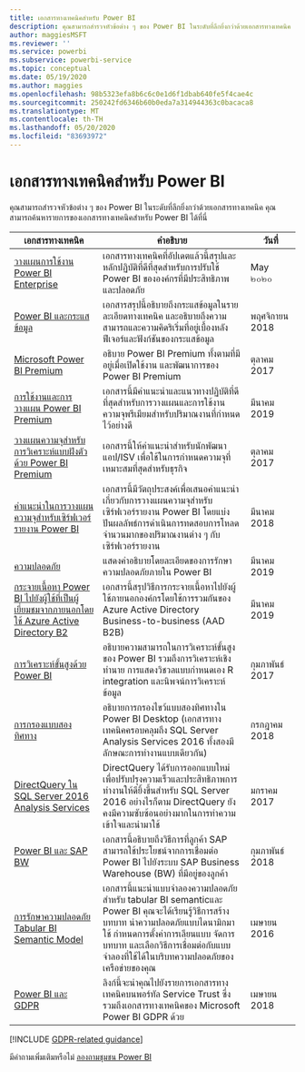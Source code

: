 ```yaml
---
title: เอกสารทางเทคนิคสำหรับ Power BI
description: คุณสามารถสำรวจหัวข้อต่าง ๆ ของ Power BI ในระดับที่ลึกยิ่งกว่าด้วยเอกสารทางเทคนิค
author: maggiesMSFT
ms.reviewer: ''
ms.service: powerbi
ms.subservice: powerbi-service
ms.topic: conceptual
ms.date: 05/19/2020
ms.author: maggies
ms.openlocfilehash: 98b5323efa8b6c6c0e1d6f1dbab640fe5f4cae4c
ms.sourcegitcommit: 250242fd6346b60b0eda7a314944363c0bacaca8
ms.translationtype: MT
ms.contentlocale: th-TH
ms.lasthandoff: 05/20/2020
ms.locfileid: "83693972"
---
```

# <a name="whitepapers-for-power-bi"></a>เอกสารทางเทคนิคสำหรับ Power BI

คุณสามารถสำรวจหัวข้อต่าง ๆ ของ Power BI ในระดับที่ลึกยิ่งกว่าด้วยเอกสารทางเทคนิค คุณสามารถค้นหารายการของเอกสารทางเทคนิคสำหรับ Power BI ได้ที่นี่

| เอกสารทางเทคนิค | คำอธิบาย | วันที่ |
| --- | --- | --- |
| [วางแผนการใช้งาน Power BI Enterprise](https://aka.ms/PBIEnterpriseDeploymentWP) |เอกสารทางเทคนิคที่อัปเดตแล้วนี้สรุปและหลักปฏิบัติที่ดีที่สุดสำหรับการปรับใช้ Power BI ขององค์กรที่มีประสิทธิภาพและปลอดภัย | May ๒๐๒๐ |
| [Power BI และกระแสข้อมูล](https://go.microsoft.com/fwlink/?linkid=2034388&clcid=0x409)| เอกสารสรุปนี้อธิบายถึงกระแสข้อมูลในรายละเอียดทางเทคนิค และอธิบายถึงความสามารถและความคิดริเริ่มที่อยู่เบื้องหลังฟีเจอร์และฟังก์ชันของกระแสข้อมูล | พฤศจิกายน 2018 |
| [Microsoft Power BI Premium](https://aka.ms/pbipremiumwhitepaper) |อธิบาย Power BI Premium ทั้งตามที่มีอยู่เมื่อเปิดใช้งาน และพัฒนาการของ Power BI Premium | ตุลาคม 2017 |
| [การใช้งานและการวางแผน Power BI Premium](whitepaper-powerbi-premium-deployment.md)| เอกสารนี้มีคำแนะนำและแนวทางปฏิบัติที่ดีที่สุดสำหรับการวางแผนและการใช้งานความจุพรีเมียมสำหรับปริมาณงานที่กำหนดไว้อย่างดี| มีนาคม 2019 |
| [วางแผนความจุสำหรับการวิเคราะห์แบบฝังตัวด้วย Power BI Premium](https://aka.ms/pbiewhitepaper) |เอกสารนี้ให้คำแนะนำสำหรับนักพัฒนาแอป/ISV เพื่อใช้ในการกำหนดความจุที่เหมาะสมที่สุดสำหรับธุรกิจ | ตุลาคม 2017 |
| [คำแนะนำในการวางแผนความจุสำหรับเซิร์ฟเวอร์รายงาน Power BI](../report-server/capacity-planning.md) |เอกสารนี้มีวัตถุประสงค์เพื่อเสนอคำแนะนำเกี่ยวกับการวางแผนความจุสำหรับเซิร์ฟเวอร์รายงาน Power BI โดยแบ่งปันผลลัพธ์การดำเนินการทดสอบการโหลดจำนวนมากของปริมาณงานต่าง ๆ กับเซิร์ฟเวอร์รายงาน | มีนาคม 2018 |
| [ความปลอดภัย](../admin/service-admin-power-bi-security.md) |แสดงคำอธิบายโดยละเอียดของการรักษาความปลอดภัยภายใน Power BI | มีนาคม 2019 |
| [กระจายเนื้อหา Power BI ไปยังผู้ใช้ที่เป็นผู้เยี่ยมชมจากภายนอกโดยใช้ Azure Active Directory B2](../guidance/whitepaper-azure-b2b-power-bi.md)|เอกสารนี้สรุปวิธีการกระจายเนื้อหาไปยังผู้ใช้ภายนอกองค์กรโดยใช้การรวมกันของ Azure Active Directory Business-to-business (AAD B2B)| มีนาคม 2019 |
| [การวิเคราะห์ขั้นสูงด้วย Power BI](https://info.microsoft.com/advanced-analytics-with-power-bi.html?Is=Website) |อธิบายความสามารถในการวิเคราะห์ขั้นสูงของ Power BI รวมถึงการวิเคราะห์เชิงทำนาย การแสดงวิชวลแบบกำหนดเอง R integration และนิพจน์การวิเคราะห์ข้อมูล | กุมภาพันธ์ 2017 |
| [การกรองแบบสองทิศทาง](../transform-model/desktop-bidirectional-filtering.md) |อธิบายการกรองไขว้แบบสองทิศทางใน Power BI Desktop (เอกสารทางเทคนิคครอบคลุมถึง SQL Server Analysis Services 2016 ทั้งสองมีลักษณะการทำงานแบบเดียวกัน) | กรกฎาคม 2018 |
| [DirectQuery ใน SQL Server 2016 Analysis Services](https://blogs.msdn.microsoft.com/analysisservices/2017/04/06/directquery-in-sql-server-2016-analysis-services-whitepaper/) |DirectQuery ได้รับการออกแบบใหม่เพื่อปรับปรุงความเร็วและประสิทธิภาพการทำงานให้ดียิ้งขึ้นสำหรับ SQL Server 2016 อย่างไรก็ตาม DirectQuery ยังคงมีความซับซ้อนอย่างมากในการทำความเข้าใจและนำมาใช้ | มกราคม 2017 |
| [Power BI และ SAP BW](https://aka.ms/powerbiandsapbw)| เอกสารนี้อธิบายถึงวิธีการที่ลูกค้า SAP สามารถใช้ประโยชน์จากการเชื่อมต่อ Power BI ไปยังระบบ SAP Business Warehouse (BW) ที่มีอยู่ของลูกค้า| กุมภาพันธ์ 2018 |
| [การรักษาความปลอดภัย Tabular BI Semantic Model](https://download.microsoft.com/download/D/2/0/D20E1C5F-72EA-4505-9F26-FEF9550EFD44/Securing%20the%20Tabular%20BI%20Semantic%20Model.docx) |เอกสารนี้แนะนำแบบจำลองความปลอดภัยสำหรับ tabular BI semanticและ Power BI คุณจะได้เรียนรู้วิธีการสร้างบทบาท นำความปลอดภัยแบบไดนามิกมาใช้ กำหนดการตั้งค่าการเลียนแบบ จัดการบทบาท และเลือกวิธีการเชื่อมต่อกับแบบจำลองที่ใช้ได้ในบริบทความปลอดภัยของเครือข่ายของคุณ | เมษายน 2016 |
| [Power BI และ GDPR](https://aka.ms/power-bi-gdpr-whitepaper)| ลิงก์นี้จะนำคุณไปยังรายการเอกสารทางเทคนิคบนพอร์ทัล Service Trust ซึ่งรวมถึงเอกสารทางเทคนิคของ Microsoft Power BI GDPR ด้วย | เมษายน 2018 |

[!INCLUDE [GDPR-related guidance](../includes/gdpr-hybrid-note.md)]

มีคำถามเพิ่มเติมหรือไม่ [ลองถามชุมชน Power BI](https://community.powerbi.com/)
